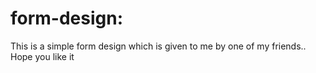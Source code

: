# form-design:
This is a simple form design which is given to me by one of my friends..
Hope you like it

